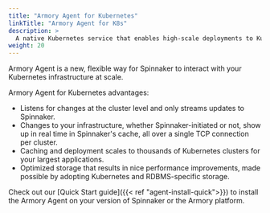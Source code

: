 ```yaml
---
title: "Armory Agent for Kubernetes"
linkTitle: "Armory Agent for K8s"
description: >
  A native Kubernetes service that enables high-scale deployments to Kubernetes using Spinnaker<sup>TM</sup>
weight: 20
---
```


Armory Agent is a new, flexible way for Spinnaker to interact with your Kubernetes infrastructure at scale.

Armory Agent for Kubernetes advantages:

* Listens for changes at the cluster level and only streams updates to Spinnaker.
* Changes to your infrastructure, whether Spinnaker-initiated or not, show up in real time in Spinnaker's cache, all over a single TCP connection per cluster.
* Caching and deployment scales to thousands of Kubernetes clusters for your largest applications.
* Optimized storage that results in nice performance improvements, made possible by adopting Kubernetes and RDBMS-specific storage.


Check out our [Quick Start guide]({{< ref "agent-install-quick">}}) to install the Armory Agent on your version of Spinnaker or the Armory platform.
